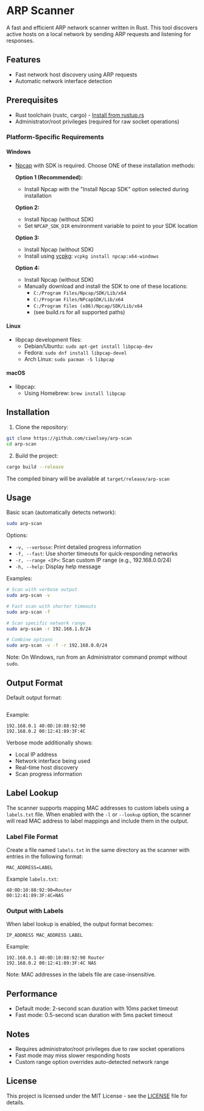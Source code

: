 # ARP Scanner

A fast and efficient ARP network scanner written in Rust. This tool discovers active hosts on a local network by sending ARP requests and listening for responses.

## Features

- Fast network host discovery using ARP requests
- Automatic network interface detection

## Prerequisites

- Rust toolchain (rustc, cargo) - [Install from rustup.rs](https://rustup.rs)
- Administrator/root privileges (required for raw socket operations)

### Platform-Specific Requirements

#### Windows
- [Npcap](https://npcap.com/) with SDK is required. Choose ONE of these installation methods:

  **Option 1 (Recommended):**
  - Install Npcap with the "Install Npcap SDK" option selected during installation
  
  **Option 2:**
  - Install Npcap (without SDK)
  - Set `NPCAP_SDK_DIR` environment variable to point to your SDK location
  
  **Option 3:**
  - Install Npcap (without SDK)
  - Install using [vcpkg](https://vcpkg.io/): `vcpkg install npcap:x64-windows`
  
  **Option 4:**
  - Install Npcap (without SDK)
  - Manually download and install the SDK to one of these locations:
    - `C:/Program Files/Npcap/SDK/Lib/x64`
    - `C:/Program Files/NPcapSDK/Lib/x64`
    - `C:/Program Files (x86)/Npcap/SDK/Lib/x64`
    - (see build.rs for all supported paths)

#### Linux
- libpcap development files:
  - Debian/Ubuntu: `sudo apt-get install libpcap-dev`
  - Fedora: `sudo dnf install libpcap-devel`
  - Arch Linux: `sudo pacman -S libpcap`

#### macOS
- libpcap:
  - Using Homebrew: `brew install libpcap`

## Installation

1. Clone the repository:
```bash
git clone https://github.com/ciwolsey/arp-scan
cd arp-scan
```

2. Build the project:
```bash
cargo build --release
```

The compiled binary will be available at `target/release/arp-scan`

## Usage

Basic scan (automatically detects network):
```bash
sudo arp-scan
```

Options:
- `-v, --verbose`: Print detailed progress information
- `-f, --fast`: Use shorter timeouts for quick-responding networks
- `-r, --range <IP>`: Scan custom IP range (e.g., 192.168.0.0/24)
- `-h, --help`: Display help message

Examples:
```bash
# Scan with verbose output
sudo arp-scan -v

# Fast scan with shorter timeouts
sudo arp-scan -f

# Scan specific network range
sudo arp-scan -r 192.168.1.0/24

# Combine options
sudo arp-scan -v -f -r 192.168.0.0/24
```
Note: On Windows, run from an Administrator command prompt without `sudo`.

## Output Format

Default output format:
```IP_ADDRESS MAC_ADDRESS
```

Example:
```
192.168.0.1 40:0D:10:88:92:90
192.168.0.2 00:12:41:89:3F:4C
```

Verbose mode additionally shows:
- Local IP address
- Network interface being used
- Real-time host discovery
- Scan progress information

## Label Lookup

The scanner supports mapping MAC addresses to custom labels using a `labels.txt` file. When enabled with the `-l` or `--lookup` option, the scanner will read MAC address to label mappings and include them in the output.

### Label File Format

Create a file named `labels.txt` in the same directory as the scanner with entries in the following format:
```
MAC_ADDRESS=LABEL
```

Example `labels.txt`:
```
40:0D:10:88:92:90=Router
00:12:41:89:3F:4C=NAS
```

### Output with Labels

When label lookup is enabled, the output format becomes:
```
IP_ADDRESS MAC_ADDRESS LABEL
```
Example:
```
192.168.0.1 40:0D:10:88:92:90 Router
192.168.0.2 00:12:41:89:3F:4C NAS
```

Note: MAC addresses in the labels file are case-insensitive.

## Performance

- Default mode: 2-second scan duration with 10ms packet timeout
- Fast mode: 0.5-second scan duration with 5ms packet timeout

## Notes

- Requires administrator/root privileges due to raw socket operations
- Fast mode may miss slower responding hosts
- Custom range option overrides auto-detected network range

## License

This project is licensed under the MIT License - see the [LICENSE](LICENSE) file for details.


